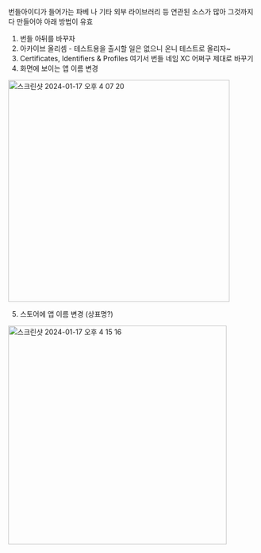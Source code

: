 
번들아이디가 들어가는 파베 나 기타 외부 라이브러리 등 연관된 소스가 많아 그것까지 다 만들어야 아래 방법이 유효 


1. 번들 아뒤를 바꾸자
2. 아카이브 올리셈 - 테스트용을 출시할 일은 없으니 온니 테스트로 올리자~
3. Certificates, Identifiers & Profiles 여기서 번들 네임 XC 어쩌구 제대로 바꾸기
4. 화면에 보이는 앱 이름 변경
<img width="446" alt="스크린샷 2024-01-17 오후 4 07 20" src="https://github.com/hyosunglee/swift/assets/24516775/44f14f91-4bcf-4a5f-af90-99456bf2e1ac">

5. 스토어에 앱 이름 변경 (상표명?)

<img width="440" alt="스크린샷 2024-01-17 오후 4 15 16" src="https://github.com/hyosunglee/swift/assets/24516775/6a5df106-4614-4c63-8a60-fe30fe3ba203">



